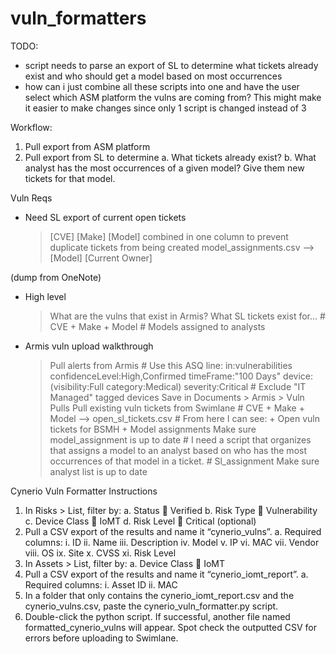 # vuln_formatters

TODO:
- script needs to parse an export of SL to determine what tickets already exist and who should get a model based on most occurrences
- how can i just combine all these scripts into one and have the user select which ASM platform the vulns are coming from? This might make it easier to make changes since only 1 script is changed instead of 3 

Workflow:
1. Pull export from ASM platform
2. Pull export from SL to determine
  a. What tickets already exist?
  b. What analyst has the most occurrences of a given model? Give them new tickets for that model.

Vuln Reqs
- Need SL export of current open tickets
    > [CVE] [Make] [Model] combined in one column to prevent duplicate tickets from being created
    > model_assignments.csv --> [Model] [Current Owner]
    
(dump from OneNote)
- High level
	> What are the vulns that exist in Armis?
 	> What SL tickets exist for…
 		# CVE + Make + Model
		# Models assigned to analysts
- Armis vuln upload walkthrough
	> Pull alerts from Armis
		# Use this ASQ line: in:vulnerabilities confidenceLevel:High,Confirmed timeFrame:"100 Days" device:(visibility:Full category:Medical) severity:Critical
		# Exclude "IT Managed" tagged devices
	> Save in Documents > Armis > Vuln Pulls
	> Pull existing vuln tickets from Swimlane
		# CVE + Make + Model --> open_sl_tickets.csv
		# From here I can see:
			+ Open vuln tickets for BSMH
			+ Model assignments
	> Make sure model_assignment is up to date
		# I need a script that organizes that assigns a model to an analyst based on who has the most occurrences of that model in a ticket.
		# Sl_assignment
	> Make sure analyst list is up to date

Cynerio Vuln Formatter Instructions
1.	In Risks > List, filter by:
a.	Status  Verified
b.	Risk Type  Vulnerability
c.	Device Class  IoMT
d.	Risk Level  Critical (optional)
2.	Pull a CSV export of the results and name it “cynerio_vulns”.
a.	Required columns:
i.	ID
ii.	Name
iii.	Description
iv.	Model
v.	IP
vi.	MAC
vii.	Vendor
viii.	OS
ix.	Site
x.	CVSS
xi.	Risk Level
3.	In Assets > List, filter by:
a.	Device Class  IoMT
4.	Pull a CSV export of the results and name it “cynerio_iomt_report”.
a.	Required columns:
i.	Asset ID
ii.	MAC
5.	In a folder that only contains the cynerio_iomt_report.csv and the cynerio_vulns.csv, paste the cynerio_vuln_formatter.py script.
6.	Double-click the python script. If successful, another file named formatted_cynerio_vulns will appear. Spot check the outputted CSV for errors before uploading to Swimlane.

